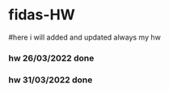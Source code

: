 # fidas-HW
#here i will added and updated always my hw 
### hw 26/03/2022 done 
### hw 31/03/2022 done 
